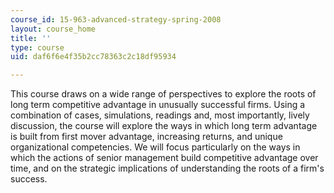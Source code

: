 ```yaml
---
course_id: 15-963-advanced-strategy-spring-2008
layout: course_home
title: ''
type: course
uid: daf6f6e4f35b2cc78363c2c18df95934

---
```

This course draws on a wide range of perspectives to explore the roots of long term competitive advantage in unusually successful firms. Using a combination of cases, simulations, readings and, most importantly, lively discussion, the course will explore the ways in which long term advantage is built from first mover advantage, increasing returns, and unique organizational competencies. We will focus particularly on the ways in which the actions of senior management build competitive advantage over time, and on the strategic implications of understanding the roots of a firm's success.
